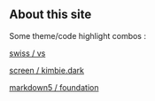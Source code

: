 ## About this site

Some theme/code highlight combos :

<a href="call/themeChange('swiss.css');site_ns.hilightChange('vs.css');">swiss / vs</a>

<a href="call/themeChange('screen.css');site_ns.hilightChange('kimbie.dark.css');">screen / kimbie.dark</a>

<a href="call/themeChange('markdown5.css');site_ns.hilightChange('foundation.css');">markdown5 / foundation</a>



